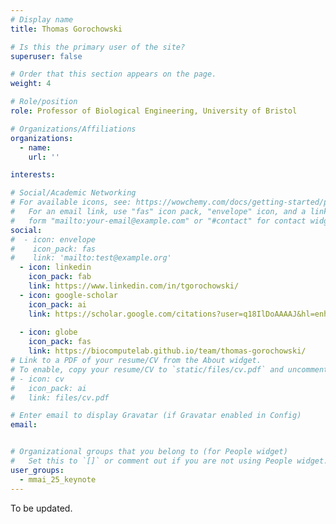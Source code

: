 ```yaml
---
# Display name
title: Thomas Gorochowski

# Is this the primary user of the site?
superuser: false

# Order that this section appears on the page.
weight: 4

# Role/position
role: Professor of Biological Engineering, University of Bristol

# Organizations/Affiliations
organizations:
  - name:
    url: ''

interests:

# Social/Academic Networking
# For available icons, see: https://wowchemy.com/docs/getting-started/page-builder/#icons
#   For an email link, use "fas" icon pack, "envelope" icon, and a link in the
#   form "mailto:your-email@example.com" or "#contact" for contact widget.
social:
#  - icon: envelope
#    icon_pack: fas
#    link: 'mailto:test@example.org'
  - icon: linkedin
    icon_pack: fab
    link: https://www.linkedin.com/in/tgorochowski/
  - icon: google-scholar
    icon_pack: ai
    link: https://scholar.google.com/citations?user=q18IlDoAAAAJ&hl=enhu
    
  - icon: globe
    icon_pack: fas
    link: https://biocomputelab.github.io/team/thomas-gorochowski/
# Link to a PDF of your resume/CV from the About widget.
# To enable, copy your resume/CV to `static/files/cv.pdf` and uncomment the lines below.
# - icon: cv
#   icon_pack: ai
#   link: files/cv.pdf

# Enter email to display Gravatar (if Gravatar enabled in Config)
email: 


# Organizational groups that you belong to (for People widget)
#   Set this to `[]` or comment out if you are not using People widget.
user_groups:
  - mmai_25_keynote
---
```

To be updated.
